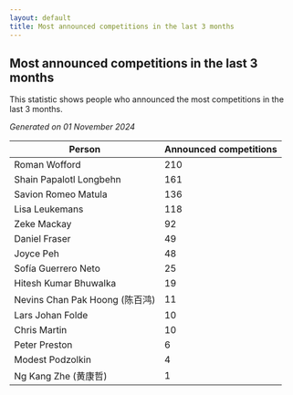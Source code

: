 ```yaml
---
layout: default
title: Most announced competitions in the last 3 months
---
```

## Most announced competitions in the last 3 months
This statistic shows people who announced the most competitions in the last 3 months.

*Generated on 01 November 2024*

| Person | Announced competitions |
| --- | --- |
| Roman Wofford | 210 |
| Shain Papalotl Longbehn | 161 |
| Savion Romeo Matula | 136 |
| Lisa Leukemans | 118 |
| Zeke Mackay | 92 |
| Daniel Fraser | 49 |
| Joyce Peh | 48 |
| Sofía Guerrero Neto | 25 |
| Hitesh Kumar Bhuwalka | 19 |
| Nevins Chan Pak Hoong (陈百鸿) | 11 |
| Lars Johan Folde | 10 |
| Chris Martin | 10 |
| Peter Preston | 6 |
| Modest Podzolkin | 4 |
| Ng Kang Zhe (黄康哲) | 1 |

